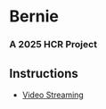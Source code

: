 # Bernie
### A 2025 HCR Project

## Instructions
- [Video Streaming](/communications/video_streaming/README.md)